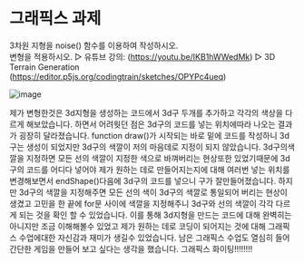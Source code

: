# 그래픽스 과제
3차원 지형을 noise() 함수를 이용하여 작성하시오.\
변형을 적용하시오.
▷ 유튜브 강의: (https://youtu.be/IKB1hWWedMk)
▷ 3D Terrain Generation
(https://editor.p5js.org/codingtrain/sketches/OPYPc4ueq)

![image](https://user-images.githubusercontent.com/50895124/159277617-ffd71129-68d8-46b5-87df-ea837bc6f9ff.png)

제가 변형한것은 3d지형을 생성하는 코드에서 3d구 두개를 추가하고 각각의 색상을 다르게 해보았습니다. 하면서 어려웟던 점은 3d구의 코드를 넣는 위치에따라 나오는 결과가 굉장히 달라졌습니다. function draw()가 시작되는 바로 밑에 코드를 작성하니 3d구는 생성이 되었지만 3d구의 색깔이 저의 마음데로 지정이 되지 않았습니다. 3d구의색깔을 지정하면 모든 선의 색깔이 지정한 색으로 바껴버리는 현상또한 있었기때문에 3d구의 코드를 어디다 넣어야 제가 원하는 데로 만들어지는지에 대해 여러번 넣는 위치를 변경해보면서 endShape()다음에 3d구의 코드를 넣으니 구가 잘만들어졌습니다. 하지만 3d구의 색깔을 지정해주면 모든 선의 색이 3d구의 색깔로 통일되어 버리는 현상이 생겼고 고민을 한 끝에 for문 사이에 색깔을 지정해주니 3d구와 선의 색깔이 각각 다르게 되는 것을 확인 할 수 있었습니다. 이를 통해 3d지형을 만드는 코드에 대해 완벽히는 아니지만 조금 이해해볼수 있었고 제가 원하는 데로 코딩이 되어지는 것에 대해 그래픽스 수업에대한 자신감과 재미가 생길수 있었습니다. 남은 그래픽스 수업도 열심히 들어 간단한 게임을 만들어 보고 싶다는 생각을 했습니다. 그래픽스 화이팅!!!!!!!!

